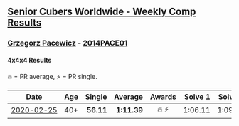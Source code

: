 <style>table {white-space: nowrap;}</style>

## [Senior Cubers Worldwide - Weekly Comp Results](/scw-comp/results/)
### [Grzegorz Pacewicz](README.md) - [2014PACE01](https://www.worldcubeassociation.org/persons/2014PACE01?event=444)
#### 4x4x4 Results

<span style="white-space: nowrap;">🔥 = PR average</span>, <span style="white-space: nowrap;">⚡ = PR single</span>.

| Date | Age | Single | Average | Awards | Solve 1 | Solve 2 | Solve 3 | Solve 4 | Solve 5 | Video |
| :--: | :--: | --: | --: | :--: | --: | --: | --: | --: | --: | :-- |
| [2020-02-25](../../results/444/2020-02-25.md) | 40+ | **56.11** | **1:11.39** | 🔥 ⚡ | 1:06.11 | 1:09.62 | 1:23.01 | **56.11** | 1:18.43 | |


<!-- Global site tag (gtag.js) - Google Analytics -->
<script async src="https://www.googletagmanager.com/gtag/js?id=UA-86348435-3"></script>
<script>window.dataLayer = window.dataLayer || []; function gtag() {dataLayer.push(arguments);} gtag('js', new Date()); gtag('config', 'UA-86348435-3');</script>
